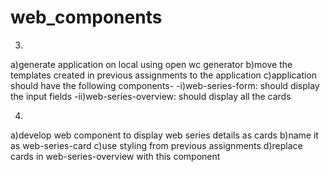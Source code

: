 # web_components

3.
a)generate application on local using open wc generator
b)move the templates created in previous assignments to the application
c)application should have the following components-
 -i)web-series-form: should display the input fields
 -ii)web-series-overview: should display all the cards
 
 4.
 a)develop web component to display web series details as cards
 b)name it as web-series-card
 c)use styling from previous assignments
 d)replace cards in web-series-overview with this component
